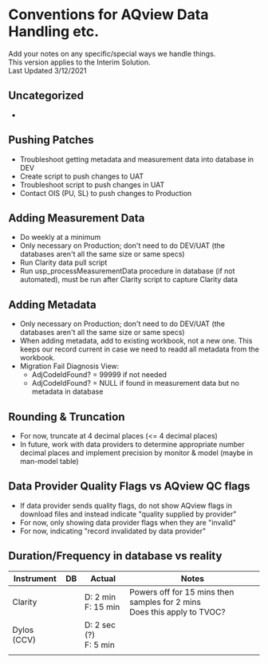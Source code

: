 # Conventions for AQview Data Handling etc.
Add your notes on any specific/special ways we handle things. </br>
This version applies to the Interim Solution.</br>
Last Updated 3/12/2021
</br>

## Uncategorized
- 


## Pushing Patches
- Troubleshoot getting metadata and measurement data into database in DEV
- Create script to push changes to UAT
- Troubleshoot script to push changes in UAT
- Contact OIS (PU, SL) to push changes to Production

## Adding Measurement Data 
- Do weekly at a minimum
- Only necessary on Production; don't need to do DEV/UAT (the databases aren't all the same size or same specs)
- Run Clarity data pull script
- Run usp_processMeasurementData procedure in database (if not automated), must be run after Clarity script to capture Clarity data

## Adding Metadata
- Only necessary on Production; don't need to do DEV/UAT (the databases aren't all the same size or same specs)
- When adding metadata, add to existing workbook, not a new one. This keeps our record current in case we need to readd all metadata from the workbook.
- Migration Fail Diagnosis View:
  - AdjCodeIdFound? = 99999 if not needed
  - AdjCodeIdFound? = NULL if found in measurement data but no metadata in database

## Rounding & Truncation
- For now, truncate at 4 decimal places (<= 4 decimal places)
- In future, work with data providers to determine appropriate number decimal places and implement precision by monitor & model (maybe in man-model table)


## Data Provider Quality Flags vs AQview QC flags
- If data provider sends quality flags, do not show AQview flags in download files and instead indicate "quality supplied by provider" 
- For now, only showing data provider flags when they are "invalid"
- For now, indicating "record invalidated by data provider"


## Duration/Frequency in database vs reality
  <table class="tg">
  <thead>
    <tr>
      <th class="tg-0pky">Instrument</th>
      <th class="tg-0pky">DB</th>
      <th class="tg-0pky">Actual</th>
      <th class="tg-0pky">Notes</th>
    </tr>
  </thead>
  <tbody>
    <tr>
      <td class="tg-0pky">Clarity</td>
      <td class="tg-0pky"></td>
      <td class="tg-0pky">D: 2 min<br>F: 15 min</td>
      <td class="tg-0pky">Powers off for 15 mins then samples for 2 mins<br>Does this apply to TVOC?</td>
    </tr>
    <tr>
      <td class="tg-0pky">Dylos (CCV)</td>
      <td class="tg-0pky"></td>
      <td class="tg-0pky">D: 2 sec (?)<br>F: 5 min</td>
      <td class="tg-0pky"></td>
    </tr>
    <tr>
      <td class="tg-0pky"></td>
      <td class="tg-0pky"></td>
      <td class="tg-0pky"></td>
      <td class="tg-0pky"></td>
    </tr>
  </tbody>
  </table>
